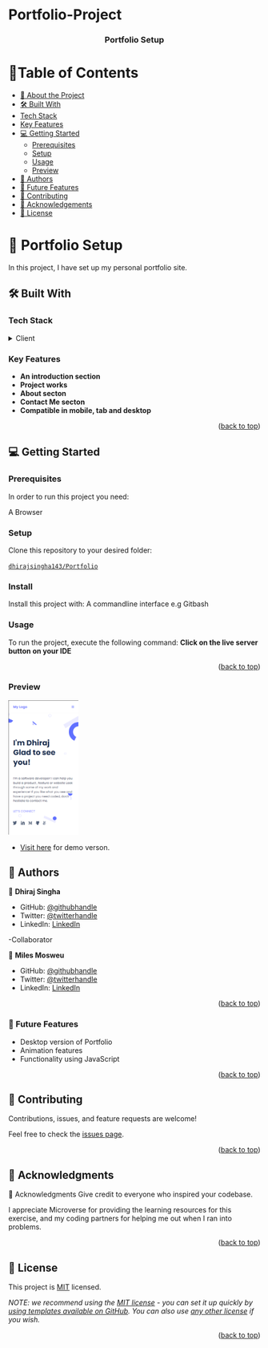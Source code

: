 # Portfolio-Project

<a name="readme-top"></a>

<div align="center">

  <h3><b>Portfolio Setup</b></h3>

</div>

# 📗Table of Contents

- [📖 About the Project](#about-project)
- [🛠 Built With](#built-with)
- [Tech Stack](#tech-stack)
- [Key Features](#key-features)
- [💻 Getting Started](#getting-started)
  - [Prerequisites](#prerequisites)
  - [Setup](#setup)
  - [Usage](#usage)
  - [Preview](#preview)
- [👥 Authors](#authors)
- [🔮 Future Features](#future-features)
- [🤝 Contributing](#contributing)
- [🙏 Acknowledgements](#acknowledgements)
- [📝 License](#license)

<!-- PROJECT DESCRIPTION -->

# 📖 Portfolio Setup <a name="about-project"></a>

In this project, I have set up my personal portfolio site.

## 🛠 Built With <a name="built-with"></a>

### Tech Stack <a name="tech-stack"></a>

<details>
  <summary>Client</summary>
  <ul>
    <li>HTML</li>
    <li>CSS</li>
    <li>.md</li>
  </ul>
</details>

<!-- Features -->

### Key Features <a name="key-features"></a>

- **An introduction section**
- **Project works**
- **About secton**
- **Contact Me secton**
- **Compatible in mobile, tab and desktop**

<p align="right">(<a href="#readme-top">back to top</a>)</p>

## 💻 Getting Started <a name="getting-started"></a>

### Prerequisites

In order to run this project you need:

A Browser

### Setup

Clone this repository to your desired folder:

[`dhirajsingha143/Portfolio`](https://github.com/dhirajsingha143/Portfolio.git)

### Install

Install this project with:
A commandline interface e.g Gitbash

### Usage

To run the project, execute the following command:
**Click on the live server button on your IDE**

<p align="right">(<a href="#readme-top">back to top</a>)</p>

<!-- PREVIEW -->

### Preview

<img src="images/Portfolio.png" alt="logo" width="140"  height="auto" />
<br/>

- [Visit here](https://dhirajsingha143.github.io/Portfolio/) for demo verson.

<!-- AUTHORS -->

## 👥 Authors <a name="authors"></a>

👤 **Dhiraj Singha**

- GitHub: [@githubhandle](https://github.com/dhirajsingha143)
- Twitter: [@twitterhandle](https://twitter.com/DhirajS89134)
- LinkedIn: [LinkedIn](https://www.linkedin.com/in/dhiraj-singha-b6871717a/)

-Collaborator

👤 **Miles Mosweu**
- GitHub: [@githubhandle](https://github.com/Timbar09)
- Twitter: [@twitterhandle](https://twitter.com/Milez09)
- LinkedIn: [LinkedIn](https://www.linkedin.com/in/miles-mosweu09/)

<p align="right">(<a href="#readme-top">back to top</a>)</p>

<!-- FUTURE FEATURES -->

### 🔮 Future Features <a name="future-features"></a>

- Desktop version of Portfolio
- Animation features
- Functionality using JavaScript

<p align="right">(<a href="#readme-top">back to top</a>)</p>

<!-- CONTRIBUTING -->

## 🤝 Contributing <a name="contributing"></a>

Contributions, issues, and feature requests are welcome!

Feel free to check the [issues page](../../issues/).

<p align="right">(<a href="#readme-top">back to top</a>)</p>

<!-- ACKNOWLEDGMENTS -->

## 🙏 Acknowledgments <a name="acknowledgements"></a>

🙏 Acknowledgments
Give credit to everyone who inspired your codebase.

I appreciate Microverse for providing the learning resources for this exercise, and my coding partners for helping me out when I ran into problems.

<p align="right">(<a href="#readme-top">back to top</a>)</p>

<!-- LICENSE -->

## 📝 License <a name="license"></a>

This project is [MIT](./LICENSE) licensed.

_NOTE: we recommend using the [MIT license](https://choosealicense.com/licenses/mit/) - you can set it up quickly by [using templates available on GitHub](https://docs.github.com/en/communities/setting-up-your-project-for-healthy-contributions/adding-a-license-to-a-repository). You can also use [any other license](https://choosealicense.com/licenses/) if you wish._

<p align="right">(<a href="#readme-top">back to top</a>)</p>